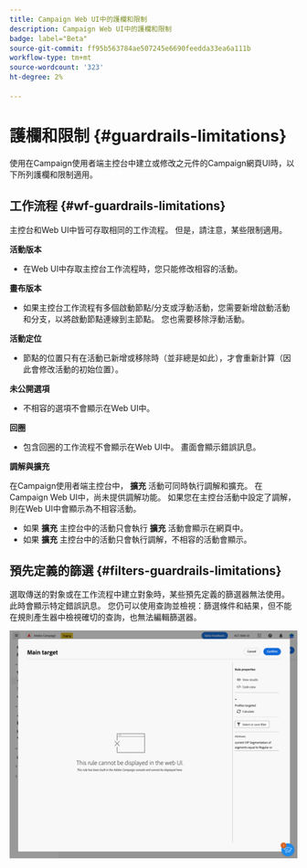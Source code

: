 ```yaml
---
title: Campaign Web UI中的護欄和限制
description: Campaign Web UI中的護欄和限制
badge: label="Beta"
source-git-commit: ff95b563784ae507245e6690feedda33ea6a111b
workflow-type: tm+mt
source-wordcount: '323'
ht-degree: 2%

---
```



# 護欄和限制 {#guardrails-limitations}

使用在Campaign使用者端主控台中建立或修改之元件的Campaign網頁UI時，以下所列護欄和限制適用。

## 工作流程 {#wf-guardrails-limitations}

主控台和Web UI中皆可存取相同的工作流程。 但是，請注意，某些限制適用。

**活動版本**

* 在Web UI中存取主控台工作流程時，您只能修改相容的活動。

**畫布版本**

* 如果主控台工作流程有多個啟動節點/分支或浮動活動，您需要新增啟動活動和分支，以將啟動節點連線到主節點。 您也需要移除浮動活動。

**活動定位**

* 節點的位置只有在活動已新增或移除時（並非總是如此），才會重新計算（因此會修改活動的初始位置）。

**未公開選項**

* 不相容的選項不會顯示在Web UI中。

**回圈**

* 包含回圈的工作流程不會顯示在Web UI中。 畫面會顯示錯誤訊息。

**調解與擴充**

在Campaign使用者端主控台中， **擴充** 活動可同時執行調解和擴充。 在Campaign Web UI中，尚未提供調解功能。 如果您在主控台活動中設定了調解，則在Web UI中會顯示為不相容活動。

* 如果 **擴充** 主控台中的活動只會執行 **擴充** 活動會顯示在網頁中。
* 如果 **擴充** 主控台中的活動只會執行調解，不相容的活動會顯示。

## 預先定義的篩選 {#filters-guardrails-limitations}


選取傳送的對象或在工作流程中建立對象時，某些預先定義的篩選器無法使用。 此時會顯示特定錯誤訊息。 您仍可以使用查詢並檢視：篩選條件和結果，但不能在規則產生器中檢視確切的查詢，也無法編輯篩選器。

![](assets/filter-unavailable.png)
